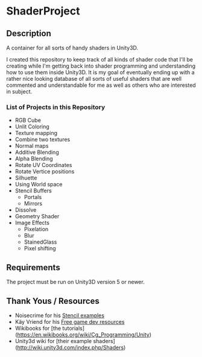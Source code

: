 # ShaderProject

## Description ##
A container for all sorts of handy shaders in Unity3D.

I created this repository to keep track of all kinds of shader code that I'll be creating while I'm getting back into shader programming and understanding how to use them inside Unity3D. It is my goal of eventually ending up with a rather nice looking database of all sorts of useful shaders that are well commented and understandable for me as well as others who are interested in subject.

### List of Projects in this Repository ###

* RGB Cube
* Unlit Coloring
* Texture mapping
* Combine two textures
* Normal maps
* Additive Blending
* Alpha Blending
* Rotate UV Coordinates
* Rotate Vertice positions
* Silhuette
* Using World space
* Stencil Buffers
	* Portals
	* Mirrors
* Dissolve
* Geometry Shader
* Image Effects
	* Pixelation
	* Blur
	* StainedGlass
	* Pixel shifting

## Requirements ##
The project must be run on Unity3D version 5 or newer.

## Thank Yous / Resources ##

* Noisecrime for his [Stencil examples](http://forum.unity3d.com/threads/unity-4-2-stencils-for-portal-rendering.191890/)
* Käy Vriend for his [Free game dev resources](http://kay-vriend.blogspot.dk/2012/09/medieval-stonework.html)
* Wikibooks for [the tutorials] (https://en.wikibooks.org/wiki/Cg_Programming/Unity)
* Unity3d wiki for [their example shaders] (http://wiki.unity3d.com/index.php/Shaders)